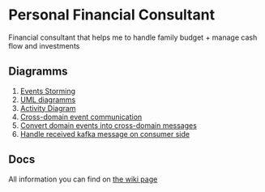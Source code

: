 # Personal Financial Consultant

Financial consultant that helps me to handle family budget + manage cash flow and investments

## Diagramms

1. [Events Storming](https://miro.com/app/board/o9J_krwFIEk=/)
2. [UML diagramms](https://drive.google.com/file/d/1vmckzChJR7RhM4oWry2-FIvt2dSfP8Se/view?usp=sharing)
3. [Activity Diagram](https://drive.google.com/file/d/1XGP78gpppnSafWCeLpIZtp59WIMAafqn/view?usp=sharing)
4. [Cross-domain event communication](https://sequencediagram.org/index.html#initialData=participant%20%23red%20Client%0A%0Aentryspacing%201.2%0Aparticipantgroup%20Admin%20application%0A%20%20participantgroup%20%23lightblue%20**Application%20Layer**%0A%20%20%20%20participant%20%23green%20StartMonthCommand%0A%20%20%20%20participant%20%23green%20MonthService%0A%20%20%20%20participant%20%23green%20DomainEventsDispatcher%0A%20%20end%0A%0A%20%20participantgroup%20%23lightgreen%20**Domain%20Layer**%0A%09%0A%20%20%20%20participant%20%23green%20DomainRegistry%0A%20%20%20%20participant%20%23green%20StartMonthService%0A%20%20%20%20participant%20%23green%20MonthStarted%0A%20%20%20%20participant%20%23green%20MonthEntity%0A%20%20%20%20participant%20%23green%20DomainEventPublisher%0A%20%20end%20%0A%0A%20%20participantgroup%20%23gray%20**Port**%0A%09participantgroup%20%23lightgray%20**DB%20Adapter**%0A%20%20%20%20%20%20participant%20%23green%20PGMonthRepository%0A%09end%0A%20%20%20%20%0A%20%20%20%20participantgroup%20%23lightgray%20**Event%20BUS%20Adapter**%0A%20%20%20%20%20%20participant%20%23green%20KafkaProducer%0A%20%20%20%20%20%20participant%20Serializer%0A%20%20%20%20end%0A%20%20end%0Aend%0A%0Aparticipantgroup%20Spending%20tracker%20application%0A%20%20participantgroup%20%23gray%20**Port**%0A%20%20%20%20participantgroup%20%23lightgray%20**Event%20BUS%20Adapter**%0A%20%20%20%20%20%20participant%20%23green%20KafkaMonthStartedConsumer%0A%20%20%20%20end%0A%20%20end%0A%20%20participantgroup%20%23lightblue%20**Application%20Layer**%0A%20%20%20%20participant%20%23blue%20ST_MonthService%0A%20%20%20%20participant%20%23blue%20ST_StartMonthCommand%0A%20%20end%0A%20%20%0A%20%20participantgroup%20%23lightgreen%20**Domain%20Layer**%0A%20%20%20%20participant%20%23blue%20ST_MonthEntity%0A%20%20end%0A%20%20%0A%20%20participantgroup%20%23gray%20**Port**%0A%20%20%20%20participantgroup%20%23lightgray%20**DB%20Adapter**%0A%20%20%20%20%20%20participant%20%23green%20ST_PGMonthRepository%0A%20%20%20%20end%0A%20%20end%0A%0Aend%0A%0AClient-%3E*PGMonthRepository%3Anew%0APGMonthRepository--%3EClient%3Arepository%0A%0AClient-%3E*KafkaProducer%3Anew%0AKafkaProducer--%3EClient%3Aproducer%0A%0A%0AClient-%3E*MonthService%3Anew(rpository%2C%20producer)%0AMonthService--%3EClient%3Aapplication_service%0AClient-%3E*StartMonthCommand%3Anew(params)%0AStartMonthCommand--%3EClient%3Acommand%0A%0AClient-%3EMonthService%3Acall(command)%0A%0A%0AMonthService-%3E*DomainEventsDispatcher%3Anew(producer)%0ADomainEventsDispatcher--%3EMonthService%3Adispatcher%0AMonthService-%3EDomainEventPublisher%3Asubscribe(dispatcher)%0AMonthService-%3EDomainRegistry%3Astart_mont_service%0ADomainRegistry-%3E*StartMonthService%3Anew%0ADomainRegistry%3C--StartMonthService%3Aservice%0AMonthService%3C--DomainRegistry%3Aservice%0A%0AMonthService-%3EStartMonthService%3Acall%0A%0AStartMonthService-%3E*MonthEntity%3Anew%0AMonthEntity--%3EStartMonthService%3AmonthEntity%0A%20%20%0AStartMonthService-%3E*MonthStarted%3Anew%0AMonthStarted--%3EStartMonthService%3Aevent%0AStartMonthService-%3EDomainEventPublisher%3Apublish(event)%0ADomainEventPublisher-%3EDomainEventsDispatcher%3Ahandle(event)%0ADomainEventsDispatcher-%3EKafkaProducer%3Aenqueue(event)%0AKafkaProducer-%3E*Serializer%3Aserialize(event)%0ASerializer--%3EKafkaProducer%3AeventPayload%0AKafkaProducer-%3EKafkaProducer%3Apush(eventPayload)%0A%0AStartMonthService--%3EMonthService%3AmonthEntity%0AMonthService-%3EPGMonthRepository%3Asave(monthEntity)%0AMonthService-%3EKafkaProducer%3AsendEvents%0A%0A%0Aabox%20over%20KafkaProducer%2CKafkaMonthStartedConsumer%3AMonthStarted%20Kafka%20message%0A%0A%0AKafkaMonthStartedConsumer-%3E*ST_PGMonthRepository%3Anew%0AKafkaMonthStartedConsumer%3C--ST_PGMonthRepository%3Arepository%0A%0AKafkaMonthStartedConsumer-%3E*ST_MonthService%3Anew(repository)%0AKafkaMonthStartedConsumer%3C--ST_MonthService%3AmonthService%0A%0AKafkaMonthStartedConsumer-%3E*ST_StartMonthCommand%3Anew%0AKafkaMonthStartedConsumer%3C--ST_StartMonthCommand%3AstartMonthCommand%0A%0AKafkaMonthStartedConsumer-%3EST_MonthService%3AstartMonth(startMonthCommand)%0A%0AST_MonthService-%3E*ST_MonthEntity%3Anew%0AST_MonthService%3C--ST_MonthEntity%3AmonthEntity%0A%0AST_MonthService-%3EST_PGMonthRepository%3Acreate(monthEntity)%0AST_MonthService%3C--ST_PGMonthRepository%3Atrue%0A%0AKafkaMonthStartedConsumer%3C--ST_MonthService%3Atrue%0A)
5. [Convert domain events into cross-domain messages](https://sequencediagram.org/index.html#initialData=participant%20%23red%20Client%0A%0Aentryspacing%201.2%0Aparticipantgroup%20Admin%20application%0A%20%20participantgroup%20%23lightblue%20**Application%20Layer**%0A%20%20%20%20participant%20%23green%20ApplicationService%0A%09participant%20%23green%20Command%0A%20%20%20%20participant%20%23green%20ApplicationServiceLifeCycle%0A%20%20end%0A%0A%20%20participantgroup%20%23lightgreen%20**Domain%20Layer**%09%0A%20%20%20%20participant%20%23green%20Entity%0A%20%20%20%20participant%20%23green%20EntityCreated%0A%20%20%20%20participant%20%23green%20DomainEventPublisher%0A%20%20end%20%0A%0A%20%20participantgroup%20%23gray%20**Port**%0A%09participantgroup%20%23lightgray%20**DB%20Adapter**%0A%20%20%20%20%20%20participant%20%23green%20PGRepository%0A%09end%0A%20%20%20%20%0A%20%20%20%20participantgroup%20%23lightgray%20**Memory**%0A%20%20%20%20%20%20participant%20%23green%20MemoryEventStore%0A%20%20%20%20end%0A%20%20%20%20%0A%20%20%20%20participantgroup%20%23lightgray%20**Event%20BUS%20Adapter**%0A%20%20%20%20%20%20participant%20%23green%20KafkaProducer%0A%20%20%20%20end%0A%20%20end%0Aend%0A%0AClient-%3EPGRepository%3Anew%20%20%20%20%20%20%20%20%20%20%20%0AClient%3C--PGRepository%3Arepository%20%20%20%20%20%20%20%0A%0A%0A%0A%0AClient-%3E*ApplicationService%3Anew(repository%2C%20event_store)%0A%0AClient%3C--ApplicationService%3Aservice%0A%0AClient-%3E*Command%3Anew%0AClient%3C--Command%3Acommand%20%20%20%0A%0A%0AClient-%3EApplicationService%3Acall(command)%0AApplicationService-%3E*ApplicationServiceLifeCycle%3Anew%0AApplicationServiceLifeCycle-%3E*MemoryEventStore%3Anew%0Anote%20over%20MemoryEventStore%3Ait%20can%20be%20any%20type%20of%20event%20storage%20%5Cn(memory%2C%20pg%2C%20redis%2C%20etc)%0AApplicationServiceLifeCycle%3C--MemoryEventStore%3Aevent_store%0AApplicationService%3C%3C--ApplicationServiceLifeCycle%3Aservice_live_cycle%0AApplicationService-%3EApplicationServiceLifeCycle%3Abegin%0A%0AApplicationServiceLifeCycle-%3EDomainEventPublisher%3Areset%20%20%20%0AApplicationServiceLifeCycle-%3EDomainEventPublisher%3Asubscribe(self)%0AApplicationService-%3E*Entity%3Anew%0AEntity-%3E*EntityCreated%3Anew%0AEntity%3C--EntityCreated%3Aevent%0AEntity-%3EDomainEventPublisher%3Apublish(event)%0ADomainEventPublisher-%3EApplicationServiceLifeCycle%3Ahandle_event(event)%0AApplicationServiceLifeCycle-%3EMemoryEventStore%3Astore(event)%0AApplicationServiceLifeCycle%3C--MemoryEventStore%3Atrue%0AEntity--%3EApplicationService%3Aentity%0AApplicationService-%3EPGRepository%3Acreate(entity)%0A%0A%0AApplicationService-%3EApplicationServiceLifeCycle%3Asuccess%0AApplicationServiceLifeCycle-%3EMemoryEventStore%3Anew_events%0AMemoryEventStore--%3EApplicationServiceLifeCycle%3Aevents%0A%0AApplicationServiceLifeCycle-%3EKafkaProducer%3Abroadcast_events(events)%0Anote%20right%20of%20KafkaProducer%3Asends%20all%20events%20to%20kafka%20consumers%0A)
6. [Handle received kafka message on consumer side](https://sequencediagram.org/index.html#initialData=entryspacing%201.0%0Aparticipantgroup%20Admin%20application%0A%20%20participantgroup%20%23lightblue%20**Application%20Layer**%0A%20%20%20%20participant%20%23green%20ApplicationServiceLifeCycle%0A%20%20end%0A%0A%20%20participantgroup%20%23lightgreen%20**Domain%20Layer**%09%0A%20%20%20%20participant%20%23green%20EntityCreated%0A%20%20end%20%0A%0A%20%20participantgroup%20%23gray%20**Port**%20%20%20%20%0A%20%20%20%20participantgroup%20%23lightgray%20**Event%20BUS%20Adapter**%0A%20%20%20%20%20%20participant%20%23green%20KafkaProducer%0A%20%20%20%20end%0A%20%20end%0Aend%0A%0Aparticipantgroup%20SpendingsTracker%20application%0A%20%20participantgroup%20%23gray%20**Port**%20%20%20%20%0A%20%20%20%20participantgroup%20%23lightgray%20**Messaging%20Adapter**%0A%20%20%20%20%20%20participant%20%23orange%20EntityCreatedKafkaConsumer%0A%20%20%20%20%20%20participant%20%23orange%20AnotherEntityCreatedKafkaConsumer%0A%20%20%20%20%20%20note%20over%20AnotherEntityCreatedKafkaConsumer%3A%20Consumer%20listening%20another%20envet.%5CnIt%20can%20be%20from%20the%20same%20topic%5CnEntityCreatedKafkaConsumer%0A%0A%20%20%20%20end%0A%20%20end%0A%0A%20%20participantgroup%20%23lightblue%20**Application%20Layer**%0A%20%20%20%20participant%20%23orange%20EntityApplicationServce%0A%20%20%20%20participant%20%23orange%20EntityApplicationCommand%0A%20%20end%0A%0A%20%20participantgroup%20%23lightgreen%20**Domain%20Layer**%09%0A%20%20%20%20participant%20%23orange%20DomainService%0A%20%20%20%20participant%20%23orange%20DomainEntity%0A%20%20end%20%0A%0A%20%20participantgroup%20%23gray%20**Port**%0A%20%20%20%20participantgroup%20%23gray%20**DB**%0A%20%20%20%20%20%20participant%20%23orange%20Repository%0A%20%20%20%20end%0A%20%20end%0Aend%0A%0AApplicationServiceLifeCycle-%3EEntityCreated%3Anew%0AApplicationServiceLifeCycle%3C--EntityCreated%3Aevent%0AApplicationServiceLifeCycle-%3EKafkaProducer%3Abroadcast_events(%5Bevent%5D)%0Anote%20right%20of%20KafkaProducer%3Asends%20all%20events%20to%20kafka%20consumers%0A%0A%0Aactivate%20EntityCreatedKafkaConsumer%0AKafkaProducer-%3EEntityCreatedKafkaConsumer%3Areceive(json_event)%0Aactivate%20EntityCreatedKafkaConsumer%20%238b9fc7%0AEntityCreatedKafkaConsumer-%3EEntityCreatedKafkaConsumer%3Afiltered_event%0Adeactivate%20EntityCreatedKafkaConsumer%0Aspace%0A%0AEntityCreatedKafkaConsumer-%3E*EntityApplicationServce%3Anew%0AEntityCreatedKafkaConsumer%3C--EntityApplicationServce%3Aapplication_service%0A%0AEntityCreatedKafkaConsumer-%3E*EntityApplicationCommand%3Anew%0AEntityCreatedKafkaConsumer%3C--EntityApplicationCommand%3Acommand%0A%0Aactivate%20EntityApplicationServce%0AEntityCreatedKafkaConsumer-%3EEntityApplicationServce%3Ado_something(command)%0A%0AEntityApplicationServce-%3EDomainService%3Adomain_action%0ADomainService-%3EDomainEntity%3Anew%0ADomainService%3C--DomainEntity%3Aentity%0AEntityApplicationServce%3C--DomainService%3Aentity%0A%0AEntityApplicationServce-%3ERepository%3Asave(entity)%0AEntityApplicationServce%3C--Repository%3Asuccess%0A%0Aspace%20%0Adeactivate%20EntityApplicationServce%0A%0AEntityCreatedKafkaConsumer%3C--EntityApplicationServce%3Asuccess%0Aspace%0A%0Adeactivate%20EntityCreatedKafkaConsumer)

## Docs

All information you can find on [the wiki page]( https://github.com/valexl/financial_consultant/wiki)
